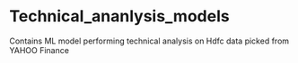 # Technical_ananlysis_models
Contains ML model performing technical analysis on Hdfc data picked from YAHOO Finance
